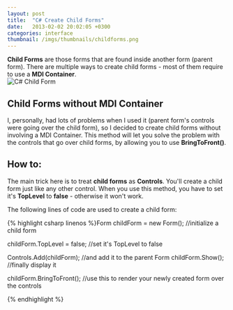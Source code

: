 ```yaml
---
layout: post
title:  "C# Create Child Forms"
date:   2013-02-02 20:02:05 +0300
categories: interface
thumbnail: /imgs/thumbnails/childforms.png
---
```


**Child Forms** are those forms that are found inside another form (parent form). There are multiple ways to create child forms - most of them require to use a **MDI Container**.  
![C# Child Form](http://i45.tinypic.com/33a6hkx.png)  

## Child Forms without MDI Container

I, personally, had lots of problems when I used it (parent form's controls were going over the child form), so I decided to create child forms without involving a MDI Container. This method will let you solve the problem with the controls that go over child forms, by allowing you to use **BringToFront()**.  

## How to:

The main trick here is to treat **child forms** as **Controls**. You'll create a child form just like any other control. When you use this method, you have to set it's **TopLevel** to **false** - otherwise it won't work.

The following lines of code are used to create a child form:

{% highlight csharp linenos %}Form childForm = new Form(); //initialize a child form

childForm.TopLevel = false; //set it's TopLevel to false

Controls.Add(childForm); //and add it to the parent Form
childForm.Show(); //finally display it

childForm.BringToFront(); //use this to render your newly created form over the controls

{% endhighlight %}